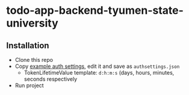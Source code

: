 # todo-app-backend-tyumen-state-university

## Installation

- Clone this repo
- Copy [example auth settings](TODOAppBackend/authsettings.example.json), edit it and save as `authsettings.json`
  - TokenLifetimeValue template: `d:h:m:s` (days, hours, minutes, seconds respectively
- Run project
